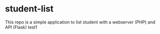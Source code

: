 # student-list 
This repo is a simple application to list student with a webserver (PHP) and API (Flask)
test1
